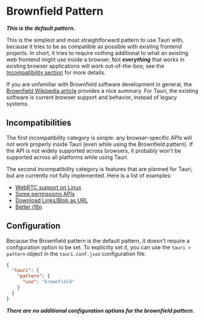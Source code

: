 # Brownfield Pattern

_**This is the default pattern.**_

This is the simplest and most straightforward pattern to use Tauri with, because it tries to be as compatible as possible with
existing frontend projects. In short, it tries to require nothing additional to what an existing web
frontend might use inside a browser. Not _**everything**_ that works in existing browser applications will work out-of-the-box; see the [Incompatibility section](#incompatibilities) for more details.

If you are unfamiliar with Brownfield software development in general, the [Brownfield Wikipedia article](<https://en.wikipedia.org/wiki/Brownfield_(software_development)>)
provides a nice summary. For Tauri, the existing software is current browser support and behavior, instead of
legacy systems.

## Incompatibilities

The first incompatibility category is simple: any browser-specific APIs will not work properly inside Tauri (even while
using the Brownfield pattern). If the API is not widely supported across browsers, it probably won't be supported
across all platforms while using Tauri.

The second incompatibility category is features that are planned for Tauri, but are currently not fully implemented. Here
is a list of examples:

- [WebRTC support on Linux](https://github.com/tauri-apps/wry/issues/85)
- [Some permissions APIs](https://github.com/tauri-apps/wry/issues/81)
- [Download Links/Blob as URL](https://github.com/tauri-apps/wry/issues/349)
- [Better i18n](https://github.com/tauri-apps/wry/issues/442)

## Configuration

Because the Brownfield pattern is the default pattern, it doesn't require a configuration option to be set. To explicitly set
it, you can use the `tauri > pattern` object in the `tauri.conf.json` configuration file.

```json
{
  "tauri": {
    "pattern": {
      "use": "brownfield"
    }
  }
}
```

_**There are no additional configuration options for the brownfield pattern.**_

